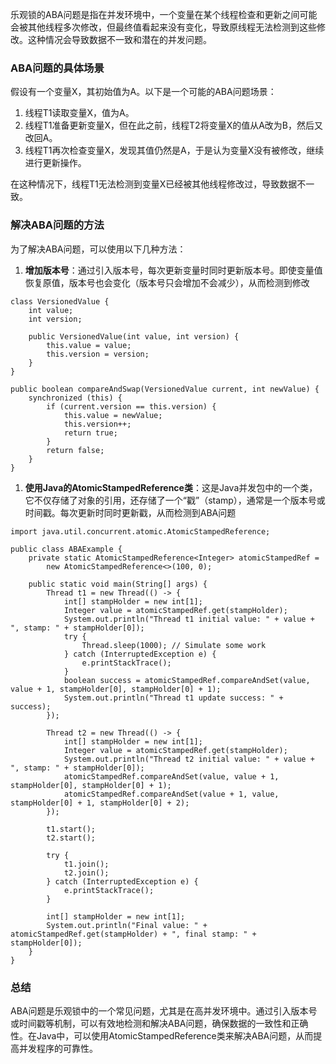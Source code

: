 乐观锁的ABA问题是指在并发环境中，一个变量在某个线程检查和更新之间可能会被其他线程多次修改，但最终值看起来没有变化，导致原线程无法检测到这些修改。这种情况会导致数据不一致和潜在的并发问题。
### ABA问题的具体场景
假设有一个变量X，其初始值为A。以下是一个可能的ABA问题场景：

1. 线程T1读取变量X，值为A。
2. 线程T1准备更新变量X，但在此之前，线程T2将变量X的值从A改为B，然后又改回A。
3. 线程T1再次检查变量X，发现其值仍然是A，于是认为变量X没有被修改，继续进行更新操作。

在这种情况下，线程T1无法检测到变量X已经被其他线程修改过，导致数据不一致。
### 解决ABA问题的方法
为了解决ABA问题，可以使用以下几种方法：

1. **增加版本号**：通过引入版本号，每次更新变量时同时更新版本号。即使变量值恢复原值，版本号也会变化（版本号只会增加不会减少），从而检测到修改
```
class VersionedValue {
    int value;
    int version;

    public VersionedValue(int value, int version) {
        this.value = value;
        this.version = version;
    }
}

public boolean compareAndSwap(VersionedValue current, int newValue) {
    synchronized (this) {
        if (current.version == this.version) {
            this.value = newValue;
            this.version++;
            return true;
        }
        return false;
    }
}
```

1. **使用Java的AtomicStampedReference类**：这是Java并发包中的一个类，它不仅存储了对象的引用，还存储了一个“戳”（stamp），通常是一个版本号或时间戳。每次更新时同时更新戳，从而检测到ABA问题
```
import java.util.concurrent.atomic.AtomicStampedReference;

public class ABAExample {
    private static AtomicStampedReference<Integer> atomicStampedRef =
        new AtomicStampedReference<>(100, 0);

    public static void main(String[] args) {
        Thread t1 = new Thread(() -> {
            int[] stampHolder = new int[1];
            Integer value = atomicStampedRef.get(stampHolder);
            System.out.println("Thread t1 initial value: " + value + ", stamp: " + stampHolder[0]);
            try {
                Thread.sleep(1000); // Simulate some work
            } catch (InterruptedException e) {
                e.printStackTrace();
            }
            boolean success = atomicStampedRef.compareAndSet(value, value + 1, stampHolder[0], stampHolder[0] + 1);
            System.out.println("Thread t1 update success: " + success);
        });

        Thread t2 = new Thread(() -> {
            int[] stampHolder = new int[1];
            Integer value = atomicStampedRef.get(stampHolder);
            System.out.println("Thread t2 initial value: " + value + ", stamp: " + stampHolder[0]);
            atomicStampedRef.compareAndSet(value, value + 1, stampHolder[0], stampHolder[0] + 1);
            atomicStampedRef.compareAndSet(value + 1, value, stampHolder[0] + 1, stampHolder[0] + 2);
        });

        t1.start();
        t2.start();

        try {
            t1.join();
            t2.join();
        } catch (InterruptedException e) {
            e.printStackTrace();
        }

        int[] stampHolder = new int[1];
        System.out.println("Final value: " + atomicStampedRef.get(stampHolder) + ", final stamp: " + stampHolder[0]);
    }
}
```
### 总结
ABA问题是乐观锁中的一个常见问题，尤其是在高并发环境中。通过引入版本号或时间戳等机制，可以有效地检测和解决ABA问题，确保数据的一致性和正确性。在Java中，可以使用AtomicStampedReference类来解决ABA问题，从而提高并发程序的可靠性。
